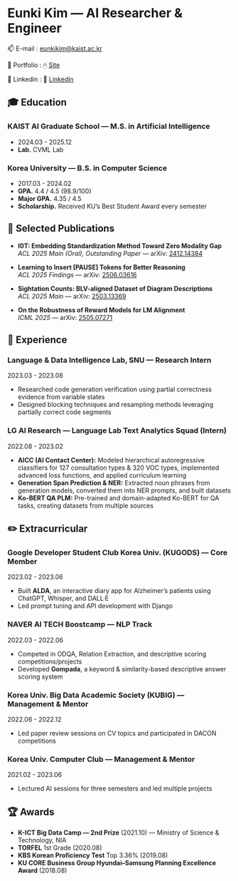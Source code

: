 <p align="center">
</p>

# Eunki Kim — AI Researcher & Engineer

📫 E-mail : eunkikim@kaist.ac.kr

📄 Portfolio : 🖱 [Site](https://eunkikim.notion.site/?source=copy_link)

🔗 Linkedin : 📎 [Linkedin](https://www.linkedin.com/in/eunki-kim-6a0b182b8/)


## 🎓 **Education**

### KAIST AI Graduate School — M.S. in Artificial Intelligence
- 2024.03 - 2025.12
- **Lab.** CVML Lab

### Korea University — B.S. in Computer Science
- 2017.03 - 2024.02
- **GPA.** 4.4 / 4.5 (98.9/100) 
- **Major GPA.** 4.35 / 4.5
- **Scholarship.** Received KU’s Best Student Award every semester

## 📃 **Selected Publications**

- **I0T: Embedding Standardization Method Toward Zero Modality Gap**  
  *ACL 2025 Main (Oral), Outstanding Paper* — arXiv: [2412.14384](https://arxiv.org/abs/2412.14384)

- **Learning to Insert [PAUSE] Tokens for Better Reasoning**  
  *ACL 2025 Findings* — arXiv: [2506.03616](https://arxiv.org/abs/2506.03616)

- **Sightation Counts: BLV-aligned Dataset of Diagram Descriptions**  
  *ACL 2025 Main* — arXiv: [2503.13369](https://arxiv.org/abs/2503.13369)

- **On the Robustness of Reward Models for LM Alignment**  
  *ICML 2025* — arXiv: [2505.07271](https://arxiv.org/abs/2505.07271)


## 🏢 **Experience**

### Language & Data Intelligence Lab, SNU — Research Intern
2023.03 - 2023.08
- Researched code generation verification using partial correctness evidence from variable states
- Designed blocking techniques and resampling methods leveraging partially correct code segments

### LG AI Research — Language Lab Text Analytics Squad (Intern)
2022.08 - 2023.02
- **AICC (AI Contact Center):** Modeled hierarchical autoregressive classifiers for 127 consultation types & 320 VOC types, implemented advanced loss functions, and applied curriculum learning
- **Generation Span Prediction & NER:** Extracted noun phrases from generation models, converted them into NER prompts, and built datasets
- **Ko-BERT QA PLM:** Pre-trained and domain-adapted Ko-BERT for QA tasks, creating datasets from multiple sources


## ✏️ **Extracurricular**

### Google Developer Student Club Korea Univ. (KUGODS) — Core Member
2023.02 - 2023.06
- Built **ALDA**, an interactive diary app for Alzheimer’s patients using ChatGPT, Whisper, and DALL·E
- Led prompt tuning and API development with Django

### NAVER AI TECH Boostcamp — NLP Track
2022.03 - 2022.06
- Competed in ODQA, Relation Extraction, and descriptive scoring competitions/projects
- Developed **Gompada**, a keyword & similarity-based descriptive answer scoring system

### Korea Univ. Big Data Academic Society (KUBIG) — Management & Mentor
2022.06 - 2022.12
- Led paper review sessions on CV topics and participated in DACON competitions

### Korea Univ. Computer Club — Management & Mentor
2021.02 - 2023.06
- Lectured AI sessions for three semesters and led multiple projects


## 🏆 **Awards**

- **K-ICT Big Data Camp — 2nd Prize** (2021.10) — Ministry of Science & Technology, NIA
- **TORFEL** 1st Grade (2020.08)
- **KBS Korean Proficiency Test** Top 3.36% (2019.08)
- **KU CORE Business Group Hyundai–Samsung Planning Excellence Award** (2018.08)
